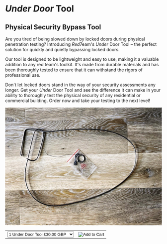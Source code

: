 # *Under Door* Tool
## Physical Security Bypass Tool

Are you tired of being slowed down by locked doors during physical penetration testing? Introducing *Red*7eam's *Under* Door Tool – the perfect solution for quickly and quietly bypassing locked doors.

Our tool is designed to be lightweight and easy to use, making it a valuable addition to any red team's toolkit. It's made from durable materials and has been thoroughly tested to ensure that it can withstand the rigors of professional use.

Don't let locked doors stand in the way of your security assessments any longer. Get your *Under* Door Tool and see the difference it can make in your ability to thoroughly test the physical security of any residential or commercial building. Order now and take your testing to the next level! 

![UnderDoorTool](/images/underdoortool1.jpg)

<form action="https://www.paypal.com/cgi-bin/webscr" method="post" target="_blank">
  <input type="hidden" name="cmd" value="_s-xclick" />
  <input type="hidden" name="hosted_button_id" value="UVBY86A2LASLY" />
  <table>
    <tr>
      <td>
        <select name="os0">
          <option value="1 Under Door Tool" selected>
            1 Under Door Tool £30.00 GBP
          </option>
          <option value="2 Under Door Tools">
            2 Under Door Tools £55.00 GBP
          </option>
        </select>
      </td>
      <td>
  <input type="hidden" name="currency_code" value="GBP" />
  <input type="image" src="https://www.paypalobjects.com/en_GB/i/btn/btn_cart_SM.gif" border="0" name="submit" title="PayPal - The safer, easier way to pay online!" alt="Add to Cart" />
      </td>
    </tr>
  </table>
</form>
